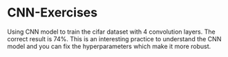 # CNN-Exercises
Using CNN model to train the cifar dataset with 4 convolution layers. The correct result is 74%. This is an interesting practice to understand the CNN model and you can fix the hyperparameters which make it more robust.
